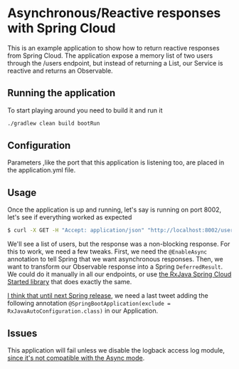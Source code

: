 # Asynchronous/Reactive responses with Spring Cloud
This is an example application to show how to return reactive responses from Spring Cloud.
The application expose a memory list of two users through the /users endpoint, but instead of returning a List<User>, our Service is reactive and returns an Observable<User>.

## Running the application
To start playing around you need to build it and run it

```bash
./gradlew clean build bootRun
```

## Configuration
Parameters ,like the port that this application is listening too, are placed in the application.yml file.

## Usage
Once the application is up and running, let's say is running on port 8002, let's see if everything worked as expected

```bash
$ curl -X GET -H "Accept: application/json" "http://localhost:8002/users"
```

We'll see a list of users, but the response was a non-blocking response. For this to work, we need a few tweaks.
First, we need the `@EnableAsync` annotation to tell Spring that we want asynchronous responses.
Then, we want to transform our Observable response into a Spring `DeferredResult`. We could do it manually in all our endpoints, or use [the RxJava Spring Cloud Started library](https://github.com/jmnarloch/rxjava-spring-boot-starter/) that does exactly the same.

[I think that until next Spring release](https://github.com/jmnarloch/rxjava-spring-boot-starter/issues/1#issuecomment-186657775), we need a last tweet adding the following annotation `@SpringBootApplication(exclude = RxJavaAutoConfiguration.class)` in our Application.


## Issues
This application will fail unless we disable the logback access log module, [since it's not compatible with the Async mode](https://github.com/akihyro/spring-boot-ext-logback-access/issues/2).